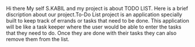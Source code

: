 Hi there
My self S.KABIL and my project is about TODO LIST.
Here is a brief discription about our project.To-Do List project 
is an application specially built to keep track of errands or tasks 
that need to be done. This application will be like a 
task keeper where the user would be able to enter the 
tasks that they need to do. Once they are done with their 
tasks they can also remove them from the list. 
